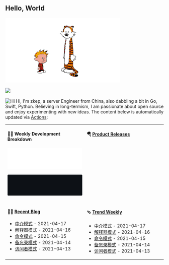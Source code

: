## Hello, World

![](images/calvin-and-hobbes.gif)


![](https://github-readme-stats.vercel.app/api?username=zkep&show_icons=true&title_color=fff&icon_color=79ff97&text_color=9f9f9f&bg_color=151515)


<img src='https://qpluspicture.oss-cn-beijing.aliyuncs.com/6LjjQA/Hi.gif' alt='Hi' width="24"/> Hi, I'm zkep, a server Engineer from China, also dabbling a bit in Go, Swift, Python.  Believing in long-termism, I am passionate about open source and enjoy experimenting with new ideas. The content below is automatically updated via <a href="https://github.com/zkep/zkep/actions" target="_blank">Actions</a>:

<table width="960px">
<tr>
<td valign="top" width="50%">

#### 🏊‍♂️ Weekly Development Breakdown

![light](https://raw.githubusercontent.com/zkep/zkep/master/images/wakatime_weekly_language_stats.svg#gh-light-mode-only)

![dark](https://raw.githubusercontent.com/zkep/zkep/master/images/wakatime_weekly_language_stats_black.svg#gh-dark-mode-only)

</td>
<td valign="top" width="50%">

#### 🪂 <a href="https://github.com/zkep/zkep/blob/master/releases.md" target="_blank">Product Releases</a>

<!-- recent_releases starts -->

<!-- recent_releases ends -->

</td>
</tr>
<tr>
<td valign="top" width="50%">

#### 🤾‍♂️ <a href="https://zkep.github.io" target="_blank">Recent Blog</a>

<!-- blog starts -->
* <a href='https://zkep.github.io/2021/04/17/go/design/22_mediator/' target='_blank'>中介模式</a> - 2021-04-17
* <a href='https://zkep.github.io/2021/04/16/go/design/21_interpreter/' target='_blank'>解释器模式</a> - 2021-04-16
* <a href='https://zkep.github.io/2021/04/15/go/design/20_command/' target='_blank'>命令模式</a> - 2021-04-15
* <a href='https://zkep.github.io/2021/04/14/go/design/19_memento/' target='_blank'>备忘录模式</a> - 2021-04-14
* <a href='https://zkep.github.io/2021/04/13/go/design/18_visitor/' target='_blank'>访问者模式</a> - 2021-04-13
<!-- blog ends -->

</td>
<td valign="top" width="50%">

#### 🩴 <a href="https://zkep.github.io" target="_blank">Trend Weekly</a>

<!-- weekly starts -->

* <a href='https://zkep.github.io/2021/04/17/go/design/22_mediator/' target='_blank'>中介模式</a> - 2021-04-17
* <a href='https://zkep.github.io/2021/04/16/go/design/21_interpreter/' target='_blank'>解释器模式</a> - 2021-04-16
* <a href='https://zkep.github.io/2021/04/15/go/design/20_command/' target='_blank'>命令模式</a> - 2021-04-15
* <a href='https://zkep.github.io/2021/04/14/go/design/19_memento/' target='_blank'>备忘录模式</a> - 2021-04-14
* <a href='https://zkep.github.io/2021/04/13/go/design/18_visitor/' target='_blank'>访问者模式</a> - 2021-04-13
<!-- weekly ends -->

</td>
</tr>

</table>

